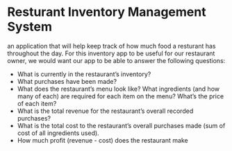 # Resturant Inventory Management System
an application that will help keep track of how much food a resturant has throughout the day. 
For this inventory app to be useful for our restaurant owner, we would want our app to be able to answer the following questions:

- What is currently in the restaurant’s inventory?
- What purchases have been made?
- What does the restaurant’s menu look like? What ingredients (and how many of each) are required for each item on the menu? What’s the price of each item?
- What is the total revenue for the restaurant’s overall recorded purchases?
- What is the total cost to the restaurant’s overall purchases made (sum of cost of all ingredients used).
- How much profit (revenue - cost) does the restaurant make
